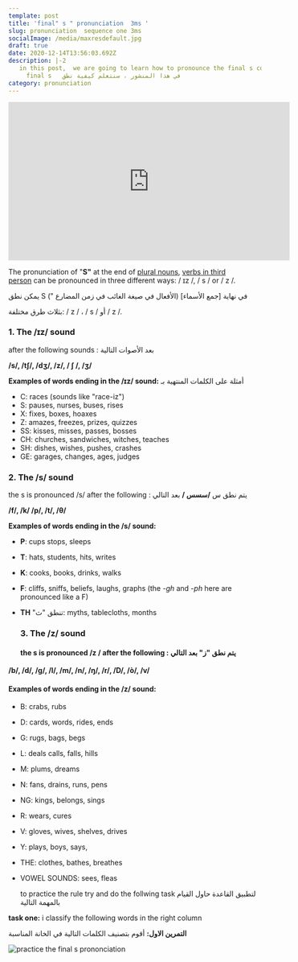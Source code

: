 ```yaml
---
template: post
title: 'final" s " pronunciation  3ms '
slug: pronunciation  sequence one 3ms
socialImage: /media/maxresdefault.jpg
draft: true
date: 2020-12-14T13:56:03.692Z
description: |-2
   in this post,  we are going to learn how to pronounce the final s correctly 
     final s   في هذا المنشور ، سنتعلم كيفية نطق
category: pronunciation
---
```

<iframe width="560" height="315" src="https://www.youtube.com/embed/tiW4qaNaM1I" frameborder="0" allow="accelerometer; autoplay; clipboard-write; encrypted-media; gyroscope; picture-in-picture" allowfullscreen></iframe>

The pronunciation of   "**S"**    at the end of [plural nouns](https://www.grammar.cl/Notes/Plural_Nouns.htm "Plural Nouns in English"), [verbs in third person](https://www.grammar.cl/Present/Verbs_Third_Person.htm "Verbs in third person in the Present Tense") can be pronounced in three different ways: / ɪz /, / s / or / z /.

يمكن نطق S في نهاية \[جمع الأسماء] (الأفعال في صيغة الغائب في زمن المضارع ")

 بثلاث طرق مختلفة: / z / ، / s / أو / z /.  

### 1. The /ɪz/ sound

after the following sounds : بعد الأصوات التالية

**/s/, /t∫/, /dʒ/, /z/, / ∫ /, /ʒ/**

**Examples of words ending in the /ɪz/ sound:** أمثلة على الكلمات المنتهية بـ 

* C: races (sounds like "race-iz")
* S: pauses, nurses, buses, rises
* X: fixes, boxes, hoaxes
* Z: amazes, freezes, prizes, quizzes
* SS: kisses, misses, passes, bosses
* CH: churches, sandwiches, witches, teaches
* SH: dishes, wishes, pushes, crashes
* GE: garages, changes, ages, judges

### 2. The /s/ sound

the s is pronounced /s/ after the following : يتم نطق  س **/سسس /** بعد التالي

**/f/, /k/ /p/, /t/, /θ/**

**Examples of words ending in the /s/ sound:**

* **P**: cups stops, sleeps
* **T**: hats, students, hits, writes
* **K**: cooks, books, drinks, walks
* **F**: cliffs, sniffs, beliefs, laughs, graphs (the *\-gh* and *\-ph* here are pronounced like a F) 
* **TH** "تنطق "ث: myths, tablecloths, months   

  ### 3. The /z/ sound

  ####  **the s is pronounced /z / after the following  :**   يتم نطق "ز" بعد التالي

**/b/, /d/, /g/, /l/, /m/, /n/, /ŋ/, /r/, /D/, /ò/, /v/**

#### **Examples of words ending in the /z/ sound:**

* B: crabs, rubs
* D: cards, words, rides, ends
* G: rugs, bags, begs
* L: deals calls, falls, hills
* M: plums, dreams
* N: fans, drains, runs, pens
* NG: kings, belongs, sings
* R: wears, cures
* V: gloves, wives, shelves, drives
* Y: plays, boys, says,
* THE: clothes, bathes, breathes
* VOWEL SOUNDS: sees, fleas

  to practice the rule try and do the follwing task  لتطبيق القاعدة حاول القيام بالمهمة التالية

**task one:** i classify the following words in the right column 

**التمرين الاول:** أقوم بتصنيف الكلمات التالية في الخانة المناسبة 

![practice the final s prononciation ](/media/pronunciation-of-final-s-flashcards-games-pronunciation-exercises-phonics_9114_3.jpg)